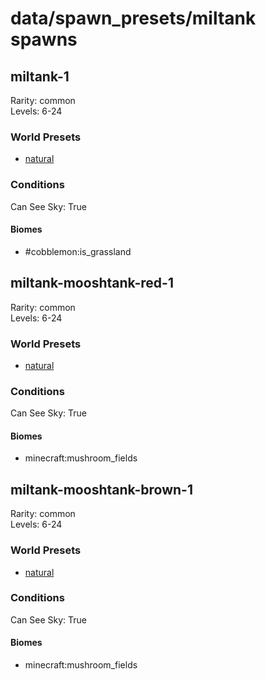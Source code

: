# data/spawn_presets/miltank spawns  
  
## miltank-1  
Rarity: common  
Levels: 6-24  
  
### World Presets  
* [natural](/data/spawn_data/natural.md)  
  
### Conditions  
Can See Sky: True  
  
#### Biomes  
  * #cobblemon:is_grassland
  
  
## miltank-mooshtank-red-1  
Rarity: common  
Levels: 6-24  
  
### World Presets  
* [natural](/data/spawn_data/natural.md)  
  
### Conditions  
Can See Sky: True  
  
#### Biomes  
  * minecraft:mushroom_fields
  
  
## miltank-mooshtank-brown-1  
Rarity: common  
Levels: 6-24  
  
### World Presets  
* [natural](/data/spawn_data/natural.md)  
  
### Conditions  
Can See Sky: True  
  
#### Biomes  
  * minecraft:mushroom_fields
  
